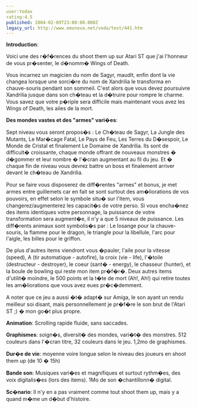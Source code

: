 ```yaml
---
user:Yodax
rating:4.5
published: 2004-02-09T23:00:00.000Z
legacy_url: http://www.emunova.net/veda/test/441.htm
---
```

**Introduction**:  

  

Voici une des r�f�rences du shoot them up sur Atari ST que j'ai l'honneur de vous pr�senter, le d�nomm� Wings of Death.  

Vous incarnez un magicien du nom de Sagyr, maudit, enfin dont la vie changea lorsque une sorci�re du nom de Xandrilia le transforma en chauve-souris pendant son sommeil. C'est alors que vous devez poursuivre Xandrilia jusque dans son ch�teau et la d�truire pour rompre le charme. Vous savez que votre p�riple sera difficile mais maintenant vous avez les Wings of Death, les ailes de la mort.  

  

**Des mondes vastes et des "armes" vari�es**:  

  

Sept niveau vous seront propos�s : Le Ch�teau de Sagyr, La Jungle des Mutants, Le Mar�cage Fatal, Le Pays de Feu, Les Terres du D�sespoir, Le Monde de Cristal et finalement Le Domaine de Xandrilia. Ils sont de difficult� croissante, chaque monde offrant de nouveaux monstres � d�gommer et leur nombre � l'�cran augmentant au fil du jeu. Et � chaque fin de niveau vous devrez battre un boss et finalement arriver devant le ch�teau de Xandrilia.  

  

Pour se faire vous disposerez de diff�rentes "armes" et bonus, je met armes entre guillemets car en fait se sont surtout des am�liorations de vos pouvoirs, en effet selon le symbole situ� sur l'item, vous changerez/augmenterez les capacit�s de votre perso. Si vous encha�nez des items identiques votre personnage, la puissance de votre transformation sera augment�e, il n'y a que 5 niveaux de puissance. Les diff�rents animaux sont symbolis�s par : Le losange pour la chauve-souris, la flamme pour le dragon, le triangle pour la libellule, l'arc pour l'aigle, les billes pour le griffon.  

  

De plus d'autres items viendront vous �pauler, l'aile pour la vitesse (speed), A (tir automatique - autofire), la croix (vie - life), l'�toile (destructeur - destroyer), le coeur (sant� - energy), le chasseur (hunter), et la boule de bowling qui reste mon item pr�f�r�. Deux autres items d'utilit� moindre, le 500 points et la t�te de mort (Ah!, Ah!) qui retire toutes les am�liorations que vous avez eues pr�c�demment.  

A noter que ce jeu a aussi �t� adapt� sur Amiga, le son ayant un rendu meilleur soi disant, mais personnellement je pr�f�re le son brut de l'Atari ST ;) � mon go�t plus propre.  

  

**Animation**: Scrolling rapide fluide, sans saccades.  

  

**Graphismes**: soign�s, diversit� des mondes, vari�t� des monstres. 512 couleurs dans l'�cran titre, 32 couleurs dans le jeu. 1,2mo de graphismes.  

  

**Dur�e de vie**: moyenne voire longue selon le niveau des joueurs en shoot them up (de 10 � 15h)  

  

**Bande son**: Musiques vari�es et magnifiques et surtout rythm�es, des voix digitalis�es (lors des items). 1Mo de son �chantillonn� digital.  

  

**Sc�nario**: Il n'y en a pas vraiment comme tout shoot them up, mais y a quand m�me un d�but d'histoire.